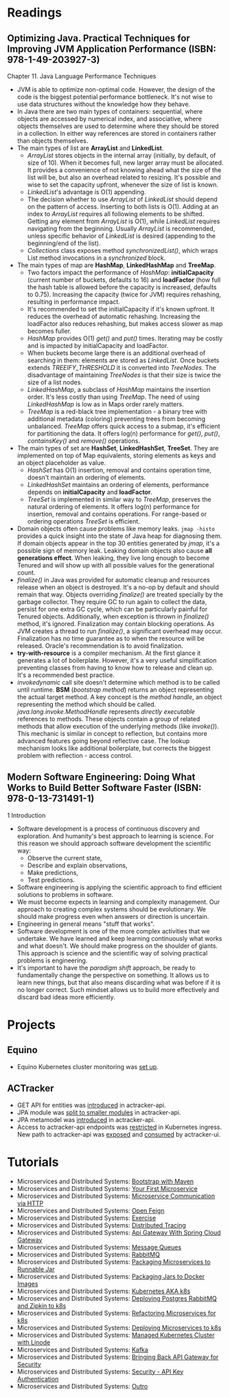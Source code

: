 # Readings

## Optimizing Java. Practical Techniques for Improving JVM Application Performance (ISBN: 978-1-49-203927-3)

Chapter 11. Java Language Performance Techniques

- JVM is able to optimize non-optimal code. However, the design of the code is the biggest potential performance
  bottleneck. It's not wise to use data structures without the knowledge how they behave.
- In Java there are two main types of containers: sequential, where objects are accessed by numerical index, and
  associative, where objects themselves are used to determine where they should be stored in a collection. In either way
  references are stored in containers rather than objects themselves.
- The main types of list are __ArrayList__ and __LinkedList__.
    - _ArrayList_ stores objects in the internal array (initially, by default, of size of 10). When it becomes full, new
      larger array must be allocated. It provides a convenience of not knowing ahead what the size of the list will be,
      but also an overhead related to resizing. It's possible and wise to set the capacity upfront, whenever the size of
      list is known.
    - _LinkedList_'s advantage is O(1) appending.
    - The decision whether to use _ArrayList_ of _LinkedList_ should depend on the pattern of access. Inserting to both
      lists is O(1). Adding at an index to _ArrayList_ requires all following elements to be shifted. Getting any
      element from _ArrayList_ is O(1), while _LinkedList_ requires navigating from the beginning. Usually _ArrayList_
      is recommended, unless specific behavior of _LinkedList_ is desired (appending to the beginning/end of the list).
    - _Collections_ class exposes method _synchronizedList()_, which wraps List method invocations in a _synchronized_
      block.
- The main types of map are __HashMap__, __LinkedHashMap__ and __TreeMap__.
    - Two factors impact the performance of _HashMap_: __initialCapacity__ (current number of buckets, defaults to 16)
      and __loadFactor__ (how full the hash table is allowed before the capacity is increased, defaults to 0.75).
      Increasing
      the capacity (twice for JVM) requires rehashing, resulting in performance impact.
    - It's recommended to set the initialCapacity if it's known upfront. It reduces the overhead of automatic rehashing.
      Increasing the loadFactor also reduces rehashing, but makes access slower as map becomes fuller.
    - _HashMap_ provides O(1) _get()_ and _put()_ times. Iterating may be costly and is impacted by initialCapacity and
      loadFactor.
    - When buckets become large there is an additional overhead of searching in them: elements are stored as
      _LinkedList_. Once buckets extends _TREEIFY_THRESHOLD_ it is converted into _TreeNodes_. The disadvantage of
      maintaining _TreeNodes_ is that their size is twice the size of a list nodes.
    - _LinkedHashMap_, a subclass of _HashMap_ maintains the insertion order. It's less costly than using _TreeMap_. The
      need of using _LinkedHashMap_ is low as in Maps order rarely matters.
    - _TreeMap_ is a red-black tree implementation - a binary tree with additional metadata (coloring) preventing trees
      from becoming unbalanced. _TreeMap_ offers quick access to a submap, it's efficient for partitioning the data. It
      offers log(n) performance for _get()_, _put()_, _containsKey()_ and _remove()_ operations.
- The main types of set are __HashSet__, __LinkedHashSet__, __TreeSet__. They are implemented on top of Map equivalents,
  storing elements as keys and an object placeholder as value.
    - _HashSet_ has O(1) insertion, removal and contains operation time, doesn't maintain an ordering of elements.
    - _LinkedHashSet_ maintains an ordering of elements, performance depends on __initialCapacity__ and __loadFactor__.
    - _TreeSet_ is implemented in similar way to _TreeMap_, preserves the natural ordering of elements. It offers log(n)
      performance for insertion, removal and contains operations. For range-based or ordering operations _TreeSet_ is
      efficient.
- Domain objects often cause problems like memory leaks. `jmap -histo` provides a quick insight into the state of Java
  heap for diagnosing them. If domain objects appear in the top 30 entities generated by _jmap_, it's a possible sign of
  memory leak. Leaking domain objects also cause __all generations effect__. When leaking, they live long enough to
  become Tenured and will show up with all possible values for the generational count.
- _finalize()_ in Java was provided for automatic cleanup and resources release when an object is destroyed. It's a
  no-op by default and should remain that way. Objects overriding _finalize()_ are treated specially by the garbage
  collector. They require GC to run again to collect the data, persist for one extra GC cycle, which can be particularly
  painful for Tenured objects. Additionally, when exception is thrown in _finalize()_ method, it's ignored. Finalization
  may contain blocking operations. As JVM creates a thread to run _finalize()_, a significant overhead may occur.
  Finalization has no time guarantee as to when the resource will be released. Oracle's recommendation is to avoid
  finalization.
- __try-with-resource__ is a compiler mechanism. At the first glance it generates a lot of boilerplate. However, it's a
  very useful simplification preventing classes from having to know how to release and clean up. It's a recommended best
  practice.
- _invokedynamic_ call site doesn't determine which method is to be called until runtime. __BSM__ (_bootstrap method_)
  returns an object representing the actual target method. A key concept is the _method handle_, an object representing
  the method which should be called. _java.lang.invoke.MethodHandle_ represents _directly executable_ references to
  methods. These objects contain a group of related methods that allow execution of the underlying methods (like
  _invoke()_). This mechanic is similar in concept to reflection, but contains more advanced features going beyond
  reflective case. The lookup mechanism looks like additional boilerplate, but corrects the biggest problem with
  reflection - access control.

## Modern Software Engineering: Doing What Works to Build Better Software Faster (ISBN: 978-0-13-731491-1)

1 Introduction

- Software development is a process of continuous discovery and exploration. And humanity's best approach to learning is
  science. For this reason we should approach software development the scientific way:
    - Observe the current state,
    - Describe and explain observations,
    - Make predictions,
    - Test predictions.
- Software engineering is applying the scientific approach to find efficient solutions to problems in software.
- We must become expects in learning and complexity management. Our approach to creating complex systems should be
  evolutionary. We should make progress even when answers or direction is uncertain.
- Engineering in general means "stuff that works".
- Software development is one of the more complex activities that we undertake. We have learned and keep learning
  continuously what works and what doesn't. We should make progress on the shoulder of giants. This approach is science
  and the scientific way of solving practical problems is engineering.
- It's important to have the _paradigm shift_ approach, be ready to fundamentally change the perspective on something.
  It allows us to learn new things, but that also means discarding what was before if it is no longer correct. Such
  mindset allows us to build more effectively and discard bad ideas more efficiently.

# Projects

## Equino

- Equino Kubernetes cluster monitoring was [set up](https://github.com/marcinciapa/equino-kubernetes/pull/7).

## ACTracker

- GET API for entities was [introduced](https://github.com/marcinciapa/actracker-api/pull/161) in actracker-api.
- JPA module was [split to smaller modules](https://github.com/marcinciapa/actracker-api/pull/163) in actracker-api.
- JPA metamodel was [introduced](https://github.com/marcinciapa/actracker-api/pull/166) in actracker-api.
- Access to actracker-api endpoints was [restricted](https://github.com/marcinciapa/equino-kubernetes/pull/8) in
  Kubernetes ingress. New path to actracker-api was [exposed](https://github.com/marcinciapa/actracker-api/pull/167)
  and [consumed](https://github.com/marcinciapa/actracker-ui/pull/66) by actracker-ui.

# Tutorials

- Microservices and Distributed Systems: [Bootstrap with Maven](https://github.com/marcinciapa/tutorials/pull/10)
- Microservices and Distributed Systems: [Your First Microservice](https://github.com/marcinciapa/tutorials/pull/11)
- Microservices and Distributed Systems:
  [Microservice Communication via HTTP](https://github.com/marcinciapa/tutorials/pull/12)
- Microservices and Distributed Systems: [Open Feign](https://github.com/marcinciapa/tutorials/pull/14)
- Microservices and Distributed Systems: [Exercise](https://github.com/marcinciapa/tutorials/pull/16)
- Microservices and Distributed Systems: [Distributed Tracing](https://github.com/marcinciapa/tutorials/pull/17)
- Microservices and Distributed Systems:
  [Api Gateway With Spring Cloud Gateway](https://github.com/marcinciapa/tutorials/pull/18)
- Microservices and Distributed Systems: [Message Queues](https://github.com/marcinciapa/tutorials/pull/19)
- Microservices and Distributed Systems: [RabbitMQ](https://github.com/marcinciapa/tutorials/pull/20)
- Microservices and Distributed Systems:
  [Packaging Microservices to Runnable Jar](https://github.com/marcinciapa/tutorials/pull/21)
- Microservices and Distributed Systems:
  [Packaging Jars to Docker Images](https://github.com/marcinciapa/tutorials/pull/22)
- Microservices and Distributed Systems: [Kubernetes AKA k8s](https://github.com/marcinciapa/tutorials/pull/23)
- Microservices and Distributed Systems:
  [Deploying Postgres RabbitMQ and Zipkin to k8s](https://github.com/marcinciapa/tutorials/pull/24)
- Microservices and Distributed Systems:
  [Refactoring Microservices for k8s](https://github.com/marcinciapa/tutorials/pull/25)
- Microservices and Distributed Systems:
  [Deploying Microservices to k8s](https://github.com/marcinciapa/tutorials/pull/26)
- Microservices and Distributed Systems:
  [Managed Kubernetes Cluster with Linode](https://github.com/marcinciapa/tutorials/pull/27)
- Microservices and Distributed Systems: [Kafka](https://github.com/marcinciapa/tutorials/pull/28)
- Microservices and Distributed Systems:
  [Bringing Back API Gateway for Security](https://github.com/marcinciapa/tutorials/pull/29)
- Microservices and Distributed Systems:
  [Security - API Key Authentication](https://github.com/marcinciapa/tutorials/pull/30)
- Microservices and Distributed Systems: [Outro](https://github.com/marcinciapa/tutorials/pull/31)